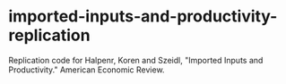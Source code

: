 # imported-inputs-and-productivity-replication
Replication code for Halpenr, Koren and Szeidl, "Imported Inputs and Productivity." American Economic Review.
